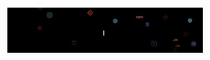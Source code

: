 [<img src="https://raw.githubusercontent.com/ngudbhav/ngudbhav/main/intro.gif" alt="👋 Hi there! I'm (Udbhav)|https://ngudbhav.com)" title="👋 Hi there! I'm (Udbhav)|https://ngudbhav.com)"/>](https://ngudbhav.com/)
<!--
**ngudbhav/ngudbhav** is a ✨ _special_ ✨ repository because its `README.md` (this file) appears on your GitHub profile.

Here are some ideas to get you started:

- 🔭 I’m currently working on ...
- 🌱 I’m currently learning ...
- 👯 I’m looking to collaborate on ...
- 🤔 I’m looking for help with ...
- 💬 Ask me about ...
- 📫 How to reach me: ...
- 😄 Pronouns: ...
- ⚡ Fun fact: ...
-->
